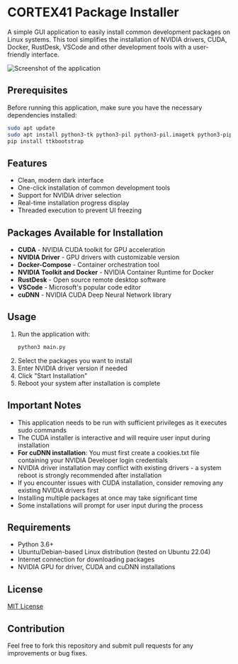 # CORTEX41 Package Installer

A simple GUI application to easily install common development packages on Linux systems. This tool simplifies the installation of NVIDIA drivers, CUDA, Docker, RustDesk, VSCode and other development tools with a user-friendly interface.

![Screenshot of the application](https://github.com/user-attachments/assets/bb693293-c3ff-4268-9263-67732829c5a8)

## Prerequisites

Before running this application, make sure you have the necessary dependencies installed:

```bash
sudo apt update
sudo apt install python3-tk python3-pil python3-pil.imagetk python3-pip
pip install ttkbootstrap
```

## Features

- Clean, modern dark interface
- One-click installation of common development tools
- Support for NVIDIA driver selection
- Real-time installation progress display
- Threaded execution to prevent UI freezing

## Packages Available for Installation

- **CUDA** - NVIDIA CUDA toolkit for GPU acceleration
- **NVIDIA Driver** - GPU drivers with customizable version
- **Docker-Compose** - Container orchestration tool
- **NVIDIA Toolkit and Docker** - NVIDIA Container Runtime for Docker
- **RustDesk** - Open source remote desktop software
- **VSCode** - Microsoft's popular code editor
- **cuDNN** - NVIDIA CUDA Deep Neural Network library

## Usage

1. Run the application with:
   ```bash
   python3 main.py
   ```
2. Select the packages you want to install
3. Enter NVIDIA driver version if needed
4. Click "Start Installation"
5. Reboot your system after installation is complete

## Important Notes

- This application needs to be run with sufficient privileges as it executes sudo commands
- The CUDA installer is interactive and will require user input during installation
- **For cuDNN installation**: You must first create a cookies.txt file containing your NVIDIA Developer login credentials 
- NVIDIA driver installation may conflict with existing drivers - a system reboot is strongly recommended after installation
- If you encounter issues with CUDA installation, consider removing any existing NVIDIA drivers first
- Installing multiple packages at once may take significant time
- Some installations will prompt for user input during the process

## Requirements

- Python 3.6+
- Ubuntu/Debian-based Linux distribution (tested on Ubuntu 22.04)
- Internet connection for downloading packages
- NVIDIA GPU for driver, CUDA and cuDNN installations

## License

[MIT License](LICENSE)

## Contribution

Feel free to fork this repository and submit pull requests for any improvements or bug fixes.